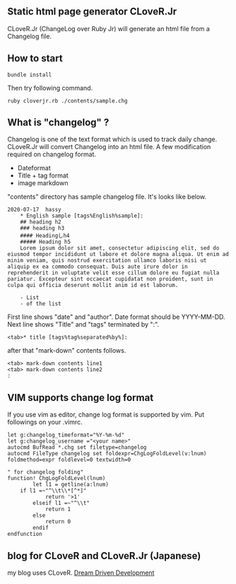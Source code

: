 ## Static html page generator CLoveR.Jr
CLoveR.Jr (ChangeLog over Ruby Jr) will generate an html file from a Changelog file.

## How to start
```
bundle install
```
Then try following command.
```
ruby cloverjr.rb ./contents/sample.chg
```
## What is "changelog" ?
Changelog is one of the text format which is used to track daily change.
CLoveR.Jr will convert Changelog into an html file.
A few modification required on changelog format.

- Dateformat
- Title + tag format
- image markdown

"contents" directory has sample changelog file.
It's looks like below.
```
2020-07-17  hassy
	* English sample [tags%English%sample]:  
	## heading h2
	### heading h3
	#### Headingしh4
	##### Heading h5
	Lorem ipsum dolor sit amet, consectetur adipiscing elit, sed do eiusmod tempor incididunt ut labore et dolore magna aliqua. Ut enim ad minim veniam, quis nostrud exercitation ullamco laboris nisi ut aliquip ex ea commodo consequat. Duis aute irure dolor in reprehenderit in voluptate velit esse cillum dolore eu fugiat nulla pariatur. Excepteur sint occaecat cupidatat non proident, sunt in culpa qui officia deserunt mollit anim id est laborum.
	
	- List
	- of the list
```

First line shows "date" and "author". Date format should be YYYY-MM-DD.
Next line shows "Title" and "tags" terminated by ":".
```
<tab>* title [tags%tag%separated%by%]:
```
after that "mark-down" contents follows.
```
<tab> mark-down contents line1
<tab> mark-down contents line2
:
```
## VIM supports change log format
If you use vim as editor, change log format is supported by vim.
Put followings on your .vimrc.
```
let g:changelog_timeformat="%Y-%m-%d"
let g:changelog_username ="<your name>"
autocmd BufRead *.chg set filetype=changelog
autocmd FileType changelog set foldexpr=ChgLogFoldLevel(v:lnum) foldmethod=expr foldlevel=0 textwidth=0

" for changelog folding"
function! ChgLogFoldLevel(lnum)
       	let l1 = getline(a:lnum)  
	if l1 =~"^\\t\\*[^*]"
	       	return '>1'
       	elseif l1 =~"^\\t"
	       	return 1
       	else
	       	return 0
       	endif
endfunction
```

##  blog for CLoveR and CLoveR.Jr (Japanese)
my blog uses CLoveR.
[Dream Driven Development](https://dream.drivendevelopment.jp/)
